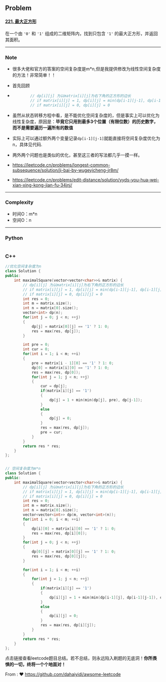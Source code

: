 ## Problem

#### [221. 最大正方形](https://leetcode.cn/problems/maximal-square/)

在一个由 `'0'` 和 `'1'` 组成的二维矩阵内，找到只包含 `'1'` 的最大正方形，并返回其面积。

 

------

### Note

- 很多大佬和官方的答案的空间复杂度是m*n,但是我提供修改为线性空间复杂度的方法！非常简单！！

- 首先回顾

- ```c++
          // dp[i][j] 为以matrix[i][j]为右下角的正方形的边长
          // if matrix[i][j] = 1, dp[i][j] = min(dp[i-1][j-1], dp[i-1][j], dp[i][j-1]) + 1
          // if matrix[i][j] = 0, dp[i][j] = 0
  ```

  

- 虽然从状态转移方程中看，是不能优化空间复杂度的，但是事实上可以优化为线性复杂度，原因是：**毕竟它只用到最多3个位置（有限位数）的历史数字，而不是需要遍历一遍所有的数值**

- 实际上可以通过额外两个变量记录`dp[i-1][j-1]`就能直接将空间复杂度优化为n，具体见代码.

- 两外两个问题也是类似的优化，甚至这三者的写法都几乎一摸一样。

- https://leetcode.cn/problems/longest-common-subsequence/solution/ji-bai-by-wugeyicheng-jr8m/

- https://leetcode.cn/problems/edit-distance/solution/yyds-you-hua-wei-xian-xing-kong-jian-fu-34jnj/

------

### Complexity

- 时间O：m*n
- 空间O：n

------

### Python

```python

```

### C++

```C++
//优化空间复杂度为n
class Solution {
public:
    int maximalSquare(vector<vector<char>>& matrix) {
        // dp[i][j] 为以matrix[i][j]为右下角的正方形的边长
        // if matrix[i][j] = 1, dp[i][j] = min(dp[i-1][j-1], dp[i-1][j], dp[i][j-1]) + 1
        // if matrix[i][j] = 0, dp[i][j] = 0
        int res = 0;
        int m = matrix.size();
        int n = matrix[0].size();
        vector<int> dp(n);
        for(int j = 0; j < n; ++j)
        {
            dp[j] = matrix[0][j] == '1' ? 1: 0;
            res = max(res, dp[j]);
        }

        int pre = 0;
        int cur = 0;
        for(int i = 1; i < m; ++i)
        {
            pre = matrix[i - 1][0] == '1' ? 1: 0;
            dp[0] = matrix[i][0] == '1' ? 1: 0;
            res = max(res, dp[0]);
            for(int j = 1; j < n; ++j)
            {
                cur = dp[j];
                if(matrix[i][j] == '1')
                {
                    dp[j] = 1 + min(min(dp[j], pre), dp[j-1]);
                }
                else
                {
                    dp[j] = 0;
                }
                res = max(res, dp[j]);
                pre = cur;
            }
        }
        return res * res;
    }
};


// 空间复杂度为m*n
class Solution {
public:
    int maximalSquare(vector<vector<char>>& matrix) {
        // dp[i][j] 为以matrix[i][j]为右下角的正方形的边长
        // if matrix[i][j] = 1, dp[i][j] = min(dp[i-1][j-1], dp[i-1][j], dp[i][j-1]) + 1
        // if matrix[i][j] = 0, dp[i][j] = 0
        int res = 0;
        int m = matrix.size();
        int n = matrix[0].size();
        vector<vector<int>> dp(m, vector<int>(n));
        for(int i = 0; i < m; ++i)
        {
            dp[i][0] = matrix[i][0] == '1' ? 1: 0;
            res = max(res, dp[i][0]);
        }
        for(int j = 0; j < n; ++j)
        {
            dp[0][j] = matrix[0][j] == '1' ? 1: 0;
            res = max(res, dp[0][j]);
        }

        for(int i = 1; i < m; ++i)
        {
            for(int j = 1; j < n; ++j)
            {
                if(matrix[i][j] == '1')
                {
                    dp[i][j] = 1 + min(min(dp[i-1][j], dp[i-1][j-1]), dp[i][j-1]);
                }
                else
                {
                    dp[i][j] = 0;
                }
                res = max(res, dp[i][j]);
            }
        }
        return res * res;
    }
};
```

点击链接查看leetcode题目总结。若不总结，则永远陷入刷题的无底洞！**你所畏惧的一切，终将一个个地面对！**

From : :heart: https://github.com/dahaiyidi/awsome-leetcode
